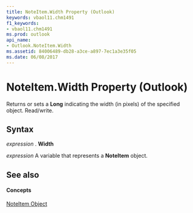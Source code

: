 ```yaml
---
title: NoteItem.Width Property (Outlook)
keywords: vbaol11.chm1491
f1_keywords:
- vbaol11.chm1491
ms.prod: outlook
api_name:
- Outlook.NoteItem.Width
ms.assetid: 84006489-db28-a3ce-a897-7ec1a3e35f05
ms.date: 06/08/2017
---
```



# NoteItem.Width Property (Outlook)

Returns or sets a **Long** indicating the width (in pixels) of the specified object. Read/write.


## Syntax

 _expression_ . **Width**

 _expression_ A variable that represents a **NoteItem** object.


## See also


#### Concepts


[NoteItem Object](noteitem-object-outlook.md)

